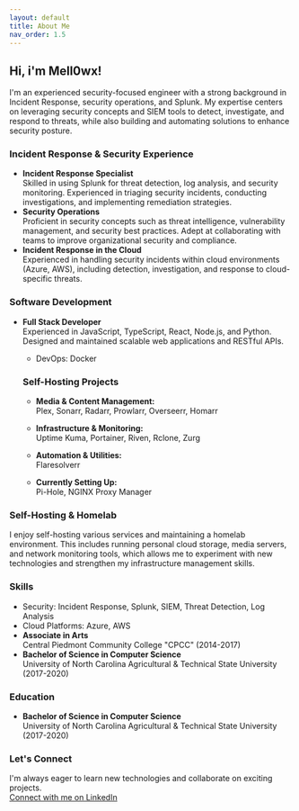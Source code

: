 ```yaml
---
layout: default
title: About Me
nav_order: 1.5
---
```


## Hi, i'm Mell0wx!

I'm an experienced security-focused engineer with a strong background in Incident Response, security operations, and Splunk. My expertise centers on leveraging security concepts and SIEM tools to detect, investigate, and respond to threats, while also building and automating solutions to enhance security posture.

### Incident Response & Security Experience

- **Incident Response Specialist**  
    Skilled in using Splunk for threat detection, log analysis, and security monitoring. Experienced in triaging security incidents, conducting investigations, and implementing remediation strategies.
- **Security Operations**  
    Proficient in security concepts such as threat intelligence, vulnerability management, and security best practices. Adept at collaborating with teams to improve organizational security and compliance.
- **Incident Response in the Cloud**  
    Experienced in handling security incidents within cloud environments (Azure, AWS), including detection, investigation, and response to cloud-specific threats.

### Software Development

- **Full Stack Developer**  
    Experienced in JavaScript, TypeScript, React, Node.js, and Python. Designed and maintained scalable web applications and RESTful APIs.
    - DevOps: Docker

    ### Self-Hosting Projects

    - **Media & Content Management:**  
        Plex, Sonarr, Radarr, Prowlarr, Overseerr, Homarr

    - **Infrastructure & Monitoring:**  
        Uptime Kuma, Portainer, Riven, Rclone, Zurg

    - **Automation & Utilities:**  
        Flaresolverr

    - **Currently Setting Up:**  
        Pi-Hole, NGINX Proxy Manager

### Self-Hosting & Homelab

I enjoy self-hosting various services and maintaining a homelab environment. This includes running personal cloud storage, media servers, and network monitoring tools, which allows me to experiment with new technologies and strengthen my infrastructure management skills.

### Skills

- Security: Incident Response, Splunk, SIEM, Threat Detection, Log Analysis
- Cloud Platforms: Azure, AWS
- **Associate in Arts**  
    Central Piedmont Community College "CPCC" (2014-2017)
- **Bachelor of Science in Computer Science**  
    University of North Carolina Agricultural & Technical State University (2017-2020)


### Education

- **Bachelor of Science in Computer Science**  
    University of North Carolina Agricultural & Technical State University (2017-2020)

### Let's Connect

I'm always eager to learn new technologies and collaborate on exciting projects.  
[Connect with me on LinkedIn](https://www.linkedin.com/in/earl-alexander-jr-482687150/)